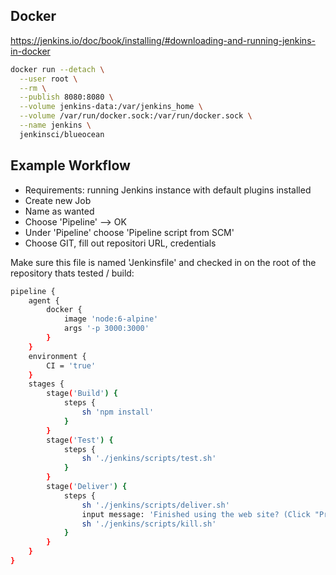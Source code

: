 ## Docker

https://jenkins.io/doc/book/installing/#downloading-and-running-jenkins-in-docker

```bash
docker run --detach \
  --user root \
  --rm \
  --publish 8080:8080 \
  --volume jenkins-data:/var/jenkins_home \
  --volume /var/run/docker.sock:/var/run/docker.sock \
  --name jenkins \
  jenkinsci/blueocean
```

## Example Workflow

- Requirements: running Jenkins instance with default plugins installed
- Create new Job
- Name as wanted
- Choose 'Pipeline' --> OK
- Under 'Pipeline' choose 'Pipeline script from SCM' 
- Choose GIT, fill out repositori URL, credentials

Make sure this file is named 'Jenkinsfile' and checked in on the root of the repository thats tested / build:

```bash
pipeline {
    agent {
        docker {
            image 'node:6-alpine'
            args '-p 3000:3000'
        }
    }
    environment { 
        CI = 'true'
    }
    stages {
        stage('Build') {
            steps {
                sh 'npm install'
            }
        }
        stage('Test') {
            steps {
                sh './jenkins/scripts/test.sh'
            }
        }
        stage('Deliver') { 
            steps {
                sh './jenkins/scripts/deliver.sh' 
                input message: 'Finished using the web site? (Click "Proceed" to continue)' 
                sh './jenkins/scripts/kill.sh' 
            }
        }
    }
}
```

